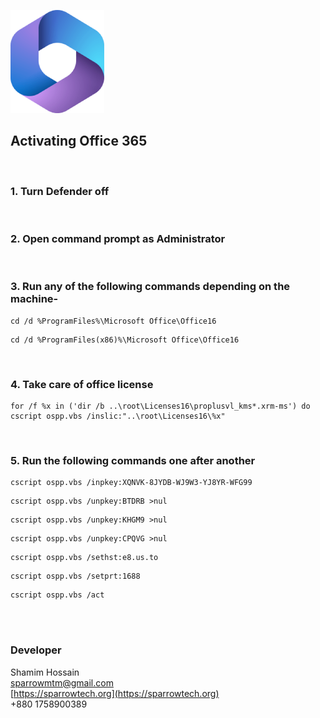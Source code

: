 ![Office 365](/365.png)

## Activating Office 365

<br>

### 1. Turn Defender off

<br>

### 2. Open command prompt as Administrator

<br>

### 3. Run any of the following commands depending on the machine-

```
cd /d %ProgramFiles%\Microsoft Office\Office16

```
```
cd /d %ProgramFiles(x86)%\Microsoft Office\Office16
```

<br>

### 4. Take care of office license

```
for /f %x in ('dir /b ..\root\Licenses16\proplusvl_kms*.xrm-ms') do cscript ospp.vbs /inslic:"..\root\Licenses16\%x"
```

<br>

### 5. Run the following commands one after another

```
cscript ospp.vbs /inpkey:XQNVK-8JYDB-WJ9W3-YJ8YR-WFG99
```
```
cscript ospp.vbs /unpkey:BTDRB >nul
```
```
cscript ospp.vbs /unpkey:KHGM9 >nul
```
```
cscript ospp.vbs /unpkey:CPQVG >nul
```
```
cscript ospp.vbs /sethst:e8.us.to
```
```
cscript ospp.vbs /setprt:1688
```
```
cscript ospp.vbs /act
```


<br><br>

### Developer

Shamim Hossain<br>
sparrowmtm@gmail.com<br>
[https://sparrowtech.org](https://sparrowtech.org)<br>
+880 1758900389